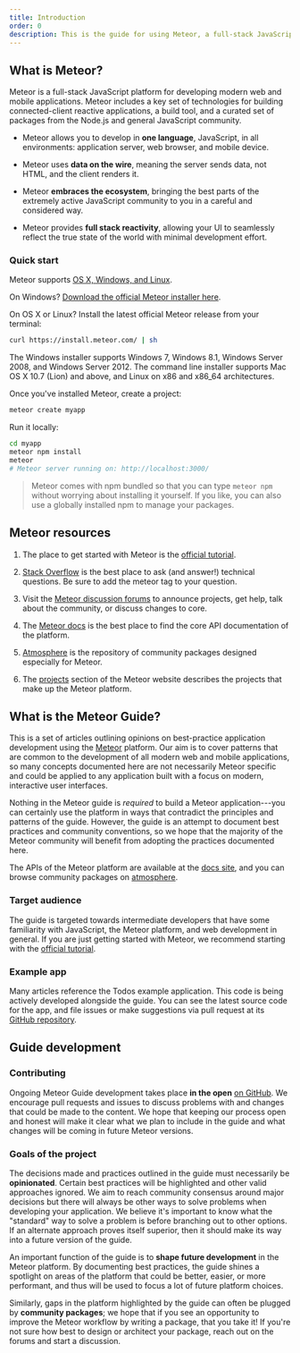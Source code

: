 ```yaml
---
title: Introduction
order: 0
description: This is the guide for using Meteor, a full-stack JavaScript platform for developing modern web and mobile applications. Meteor includes a key set of technologies for building connected-client reactive applications, a build tool, and a curated set of packages from the Node.js and general JavaScript community.
---
```


<h2 id="what-is-meteor">What is Meteor?</h2>

Meteor is a full-stack JavaScript platform for developing modern web and mobile applications. Meteor includes a key set of technologies for building connected-client reactive applications, a build tool, and a curated set of packages from the Node.js and general JavaScript community.

- Meteor allows you to develop in **one language**, JavaScript, in all environments: application server, web browser, and mobile device.

- Meteor uses **data on the wire**, meaning the server sends data, not HTML, and the client renders it.

- Meteor **embraces the ecosystem**, bringing the best parts of the extremely active JavaScript community to you in a careful and considered way.

- Meteor provides **full stack reactivity**, allowing your UI to seamlessly reflect the true state of the world with minimal development effort.

<h3 id="quickstart">Quick start</h3>

Meteor supports [OS X, Windows, and Linux](https://github.com/meteor/meteor/wiki/Supported-Platforms).

On Windows?  [Download the official Meteor installer here](https://install.meteor.com/windows).

On OS X or Linux?  Install the latest official Meteor release from your terminal:

```bash
curl https://install.meteor.com/ | sh
```

The Windows installer supports Windows 7, Windows 8.1, Windows Server
2008, and Windows Server 2012.  The command line installer supports Mac OS X
10.7 (Lion) and above, and Linux on x86 and x86_64 architectures.

Once you've installed Meteor, create a project:

```bash
meteor create myapp
```

Run it locally:

```bash
cd myapp
meteor npm install
meteor
# Meteor server running on: http://localhost:3000/
```

> Meteor comes with npm bundled so that you can type `meteor npm` without worrying about installing it yourself. If you like, you can also use a globally installed npm to manage your packages.

<h2 id="learning-more">Meteor resources</h2>

1. The place to get started with Meteor is the [official tutorial](https://www.meteor.com/tutorials/blaze/creating-an-app).

2. [Stack Overflow](http://stackoverflow.com/questions/tagged/meteor) is the best place to ask (and answer!) technical questions. Be sure to add the meteor tag to your question.

3. Visit the [Meteor discussion forums](https://forums.meteor.com) to announce projects, get help, talk about the community, or discuss changes to core.

4. The [Meteor docs](https://docs.meteor.com) is the best place to find the core API documentation of the platform.

5. [Atmosphere](https://atmospherejs.com) is the repository of community packages designed especially for Meteor.

6. The [projects](https://www.meteor.com/projects) section of the Meteor website describes the projects that make up the Meteor platform.

<h2 id="what-is-it">What is the Meteor Guide?</h2>

This is a set of articles outlining opinions on best-practice application development using the [Meteor](https://meteor.com) platform. Our aim is to cover patterns that are common to the development of all modern web and mobile applications, so many concepts documented here are not necessarily Meteor specific and could be applied to any application built with a focus on modern, interactive user interfaces.

Nothing in the Meteor guide is *required* to build a Meteor application---you can certainly use the platform in ways that contradict the principles and patterns of the guide. However, the guide is an attempt to document best practices and community conventions, so we hope that the majority of the Meteor community will benefit from adopting the practices documented here.

The APIs of the Meteor platform are available at the [docs site](https://docs.meteor.com), and you can browse community packages on [atmosphere](https://atmospherejs.com).

<h3 id="audience">Target audience</h3>

The guide is targeted towards intermediate developers that have some familiarity with JavaScript, the Meteor platform, and web development in general. If you are just getting started with Meteor, we recommend starting with the [official tutorial](https://www.meteor.com/tutorials/blaze/creating-an-app).

<h3 id="example-app">Example app</h3>

Many articles reference the Todos example application. This code is being actively developed alongside the guide. You can see the latest source code for the app, and file issues or make suggestions via pull request at its [GitHub repository](https://github.com/meteor/todos).

<h2 id="guide-concepts">Guide development</h2>

<h3 id="contributing">Contributing</h3>

Ongoing Meteor Guide development takes place **in the open** [on GitHub](https://github.com/meteor/guide). We encourage pull requests and issues to discuss problems with and changes that could be made to the content. We hope that keeping our process open and honest will make it clear what we plan to include in the guide and what changes will be coming in future Meteor versions.

<h3 id="goals">Goals of the project</h3>

The decisions made and practices outlined in the guide must necessarily be **opinionated**. Certain best practices will be highlighted and other valid approaches ignored. We aim to reach community consensus around major decisions but there will always be other ways to solve problems when developing your application. We believe it's important to know what the "standard" way to solve a problem is before branching out to other options. If an alternate approach proves itself superior, then it should make its way into a future version of the guide.

An important function of the guide is to **shape future development** in the Meteor platform. By documenting best practices, the guide shines a spotlight on areas of the platform that could be better, easier, or more performant, and thus will be used to focus a lot of future platform choices.

Similarly, gaps in the platform highlighted by the guide can often be plugged by **community packages**; we hope that if you see an opportunity to improve the Meteor workflow by writing a package, that you take it! If you're not sure how best to design or architect your package, reach out on the forums and start a discussion.
